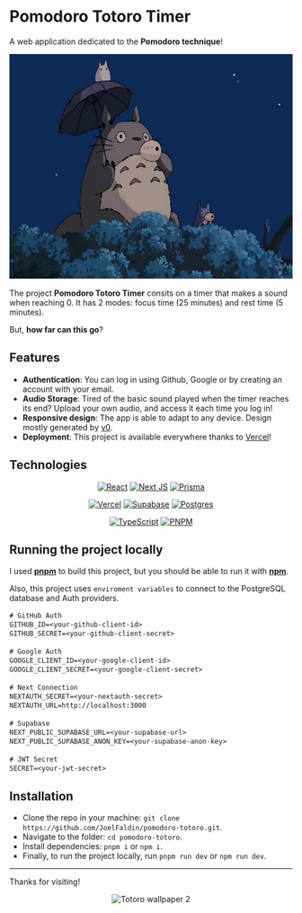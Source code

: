 # Pomodoro Totoro Timer

A web application dedicated to the **Pomodoro technique**!

<div align="center">

  <img src="public/totoro.jpg" alt="Totoro wallpaper 1" width="auto" height="400">

</div>

The project **Pomodoro Totoro Timer** consits on a timer that makes a sound when reaching 0. It has 2 modes: focus time (25 minutes) and rest time (5 minutes).

But, **how far can this go**?

## Features

- **Authentication**: You can log in using Github, Google or by creating an account with your email.
- **Audio Storage**: Tired of the basic sound played when the timer reaches its end? Upload your own audio, and access it each time you log in!
- **Responsive design**: The app is able to adapt to any device. Design mostly generated by [v0](https://v0.dev).
- **Deployment**: This project is available everywhere thanks to [Vercel](https://vercel.com)!


## Technologies

<div align="center">
  
  [![React](https://img.shields.io/badge/react-%2320232a.svg?style=for-the-badge&logo=react&logoColor=%2361DAFB)](https://react.dev)
  [![Next JS](https://img.shields.io/badge/Next-black?style=for-the-badge&logo=next.js&logoColor=white)](https://nextjs.org)
  [![Prisma](https://img.shields.io/badge/Prisma-3982CE?style=for-the-badge&logo=Prisma&logoColor=white)](https://www.prisma.io)
  
  [![Vercel](https://img.shields.io/badge/vercel-%23000000.svg?style=for-the-badge&logo=vercel&logoColor=white)](https://vercel.com)
  [![Supabase](https://img.shields.io/badge/Supabase-3ECF8E?style=for-the-badge&logo=supabase&logoColor=white)](https://supabase.com)
  [![Postgres](https://img.shields.io/badge/postgres-%23316192.svg?style=for-the-badge&logo=postgresql&logoColor=white)](https://www.postgresql.org)
  
  [![TypeScript](https://img.shields.io/badge/typescript-%23007ACC.svg?style=for-the-badge&logo=typescript&logoColor=white)](https://www.typescriptlang.org)
  [![PNPM](https://img.shields.io/badge/pnpm-%234a4a4a.svg?style=for-the-badge&logo=pnpm&logoColor=f69220)](https://pnpm.io)
  
</div>

## Running the project locally

I used **[pnpm](https://pnpm.io)** to build this project, but you should be able to run it with **[npm](https://www.npmjs.com)**.

Also, this project uses `enviroment variables` to connect to the PostgreSQL database and Auth providers.

```
# GitHub Auth
GITHUB_ID=<your-github-client-id>
GITHUB_SECRET=<your-github-client-secret>

# Google Auth
GOOGLE_CLIENT_ID=<your-google-client-id>
GOOGLE_CLIENT_SECRET=<your-google-client-secret>

# Next Connection
NEXTAUTH_SECRET=<your-nextauth-secret>
NEXTAUTH_URL=http://localhost:3000

# Supabase
NEXT_PUBLIC_SUPABASE_URL=<your-supabase-url>
NEXT_PUBLIC_SUPABASE_ANON_KEY=<your-supabase-anon-key>

# JWT Secret
SECRET=<your-jwt-secret>
```

## Installation

- Clone the repo in your machine: `git clone https://github.com/JoelFaldin/pomodoro-totoro.git`.
- Navigate to the folder: `cd pomodoro-totoro`.
- Install dependencies: `pnpm i` or `npm i`.
- Finally, to run the project locally, run `pnpm run dev` or `npm run dev`.

---

Thanks for visiting!

<div align="center">

  <img src="https://github.com/user-attachments/assets/4a3b8258-0152-4eba-9d3e-b7d6373a4a34" alt="Totoro wallpaper 2" width="auto" height="400" />
  
</div>

